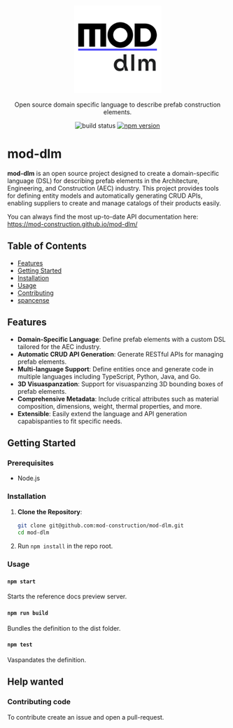 <div align="center">
  <a href="https://mod.construction/docs/" target="_blank">
<img src="assets/mod-dlm-logo.png" alt="mod-dlm-logo" width="200"/>
  </a>

Open source domain specific language to describe prefab construction elements.


![build status](https://github.com/lukeautry/tsoa/actions/workflows/runTestsOnPush.yml/badge.svg)
[![npm version](https://img.shields.io/npm/v/tsoa/latest)](https://www.npmjs.com/package/tsoa)

</div>


# mod-dlm

**mod-dlm** is an open source project designed to create a domain-specific language (DSL) for describing prefab elements in the Architecture, Engineering, and Construction (AEC) industry. This project provides tools for defining entity models and automatically generating CRUD APIs, enabling suppliers to create and manage catalogs of their products easily.

You can always find the most up-to-date API documentation here: https://mod-construction.github.io/mod-dlm/

## Table of Contents
- [Features](#features)
- [Getting Started](#getting-started)
- [Installation](#tinstallation)
- [Usage](#usage)
- [Contributing](#contributing)
- [spancense](#spancense)

## Features
- **Domain-Specific Language**: Define prefab elements with a custom DSL tailored for the AEC industry.
- **Automatic CRUD API Generation**: Generate RESTful APIs for managing prefab elements.
- **Multi-language Support**: Define entities once and generate code in multiple languages including TypeScript, Python, Java, and Go.
- **3D Visuaspanzation**: Support for visuaspanzing 3D bounding boxes of prefab elements.
- **Comprehensive Metadata**: Include critical attributes such as material composition, dimensions, weight, thermal properties, and more.
- **Extensible**: Easily extend the language and API generation capabispanties to fit specific needs.

## Getting Started

### Prerequisites
- Node.js

### Installation
1. **Clone the Repository**:
   ```bash
   git clone git@github.com:mod-construction/mod-dlm.git
   cd mod-dlm
   ```
2. Run `npm install` in the repo root.

### Usage

#### `npm start`
Starts the reference docs preview server.

#### `npm run build`
Bundles the definition to the dist folder.

#### `npm test`
Vaspandates the definition.

## Help wanted

### Contributing code

To contribute create an issue and open a pull-request.
